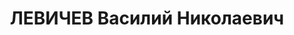 ---
title: ЛЕВИЧЕВ Василий Николаевич
description: "Род. в 1891, русский, обр.: 1922-1923 учился на ВАК РККА, член ВКП(б)\
  \ с 1919. 1920-23 вологодский военком, помощник командующего войсками Киевского\
  \ военного района, 1923-1924 начальник 8-й Петроградской пехотной школы, 1924-1926\
  \ заместитель начальника ГУ РККА, 1926-1928 начальник ГУ РККА, 1928-1929 командир\
  \ и военком 2-го стрелкового корпуса, 1929-1930 командир 14-го стрелкового корпуса,\
  \ 1930 заместитель начальника Штаба РККА, 1930-1933 начальник ГУ РККА и ответственный\
  \ редактор журнала \"Военный вестник\", 1933-1934 военный атташе в Германии, награжден\
  \ орденом Красного Знамени (1928), комкор (20.12.35), 1934-1937 заместитель начальника\
  \ Генерального Штаба РККА \n  Арестован 05.06.1937. Приговор: ВК ВС СССР, 26.11.1937\
  \ – ВМН. Расстрелян 26.11.1937. \n  Реабилитирован 28.07.1956"
---